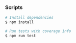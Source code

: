### Scripts

```bash
# Install dependencies
$ npm install

# Run tests with coverage info
$ npm run test
```
